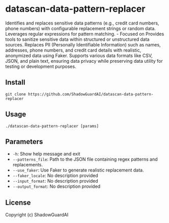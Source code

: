 # datascan-data-pattern-replacer
Identifies and replaces sensitive data patterns (e.g., credit card numbers, phone numbers) with configurable replacement strings or random data. Leverages regular expressions for pattern matching. - Focused on Provides tools to sanitize sensitive data within structured or unstructured data sources. Replaces PII (Personally Identifiable Information) such as names, addresses, phone numbers, and credit card details with realistic, anonymized data using Faker. Supports various data formats like CSV, JSON, and plain text, ensuring data privacy while preserving data utility for testing or development purposes.

## Install
`git clone https://github.com/ShadowGuardAI/datascan-data-pattern-replacer`

## Usage
`./datascan-data-pattern-replacer [params]`

## Parameters
- `-h`: Show help message and exit
- `--patterns_file`: Path to the JSON file containing regex patterns and replacements.
- `--use_faker`: Use Faker to generate realistic replacement data.
- `--faker_locale`: No description provided
- `--input_format`: No description provided
- `--output_format`: No description provided

## License
Copyright (c) ShadowGuardAI
